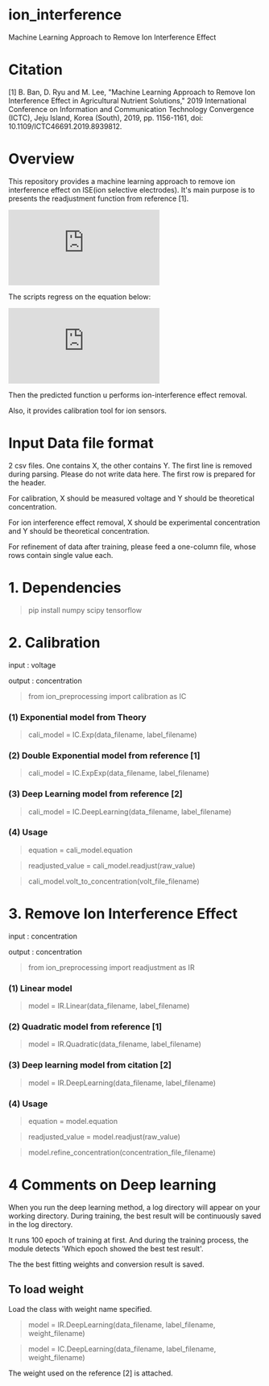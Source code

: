 # ion_interference
Machine Learning Approach to Remove Ion Interference Effect

# Citation
[1] B. Ban, D. Ryu and M. Lee, "Machine Learning Approach to Remove Ion Interference Effect in Agricultural Nutrient Solutions," 2019 International Conference on Information and Communication Technology Convergence (ICTC), Jeju Island, Korea (South), 2019, pp. 1156-1161, doi: 10.1109/ICTC46691.2019.8939812.

# Overview
This repository provides a machine learning approach to remove ion interference effect on ISE(ion selective electrodes).
It's main purpose is to presents the readjustment function from reference [1].

![equation](https://latex.codecogs.com/gif.latex?C_%7Br%7D%20%3D%20%5Cmu%20%28TDS%29%20%5Ctimes%20C_%7BISE%7D)

The scripts regress on the equation below:

![equation](https://latex.codecogs.com/gif.latex?%5Cmu%20%28TDS%29%20%5Capprox%20%5Cfrac%7BC_%7Br%7D%7D%7BC_%7BISE%7D%7D)

Then the predicted function u performs ion-interference effect removal.

Also, it provides calibration tool for ion sensors.

# Input Data file format
 2 csv files. One contains X, the other contains Y. The first line is removed during parsing. Please do not write data here. The first row is prepared for the header.
 
 For calibration, X should be measured voltage and Y should be theoretical concentration.
 
 For ion interference effect removal, X should be experimental concentration and Y should be theoretical concentration.
 
 For refinement of data after training, please feed a one-column file, whose rows contain single value each.
 

# 1. Dependencies
> pip install numpy scipy tensorflow

# 2. Calibration
input : voltage

output : concentration

>from ion_preprocessing import calibration as IC

### (1) Exponential model from Theory
> cali_model = IC.Exp(data_filename, label_filename)

### (2) Double Exponential model from reference [1]
> cali_model = IC.ExpExp(data_filename, label_filename)

### (3) Deep Learning model from reference [2]
> cali_model = IC.DeepLearning(data_filename, label_filename)

### (4) Usage

> equation = cali_model.equation

> readjusted_value = cali_model.readjust(raw_value)

> cali_model.volt_to_concentration(volt_file_filename)

# 3. Remove Ion Interference Effect
input : concentration

output : concentration


>from ion_preprocessing import readjustment as IR

### (1) Linear model
> model = IR.Linear(data_filename, label_filename)

### (2) Quadratic model from reference [1]
> model = IR.Quadratic(data_filename, label_filename)

### (3) Deep learning model from citation [2]
> model = IR.DeepLearning(data_filename, label_filename)

### (4) Usage

> equation = model.equation

> readjusted_value = model.readjust(raw_value)

> model.refine_concentration(concentration_file_filename)

# 4 Comments on Deep learning
When you run the deep learning method, a log directory will appear on your working directory.
During training, the best result will be continuously saved in the log directory.

It runs 100 epoch of training at first. And during the training process, the module detects 'Which epoch showed the best test result'.

The the best fitting weights and conversion result is saved.

## To load weight
Load the class with weight name specified.

> model = IR.DeepLearning(data_filename, label_filename, weight_filename)
  
> model = IC.DeepLearning(data_filename, label_filename, weight_filename)


The weight used on the reference [2] is attached.